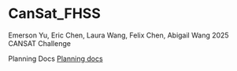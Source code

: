 # CanSat_FHSS

Emerson Yu, Eric Chen, Laura Wang, Felix Chen, Abigail Wang 
2025 CANSAT Challenge

Planning Docs
[Planning docs](https://docs.google.com/document/d/1MWvprdy5hOso3SKzYja1NHJCYJQGyqssOs6syBZcnVY/edit?usp=sharing)
